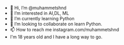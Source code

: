 - 👋 Hi, I’m @muhammetshnd
- 👀 I’m interested in AI,DL, ML
- 🌱 I’m currently learning Python 
- 💞️ I’m looking to collaborate on learn Python.
- 📫 How to reach me instagram.com/muhammetshnd 
- I'm 18 years old and I have a long way to go.
                     

<!---
muhammetshnd/muhammetshnd is a ✨ special ✨ repository because its `README.md` (this file) appears on your GitHub profile.
You can click the Preview link to take a look at your changes.
--->
